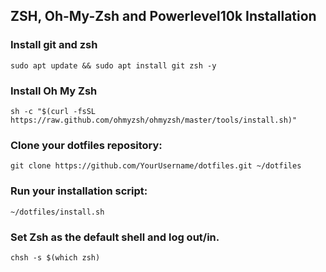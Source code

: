 ## ZSH, Oh-My-Zsh and Powerlevel10k Installation

### Install git and zsh

`sudo apt update && sudo apt install git zsh -y`

### Install Oh My Zsh

`sh -c "$(curl -fsSL https://raw.github.com/ohmyzsh/ohmyzsh/master/tools/install.sh)"`

### Clone your dotfiles repository:

`git clone https://github.com/YourUsername/dotfiles.git ~/dotfiles`

### Run your installation script:

`~/dotfiles/install.sh`

### Set Zsh as the default shell and log out/in.

`chsh -s $(which zsh)`
